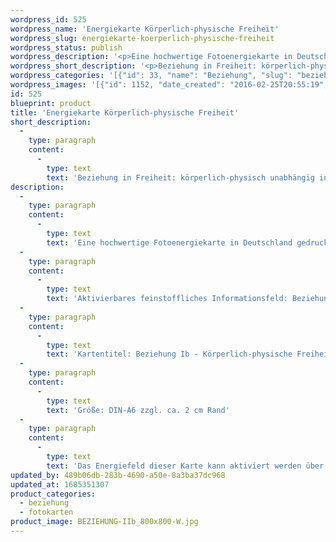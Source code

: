 ```yaml
---
wordpress_id: 525
wordpress_name: 'Energiekarte Körperlich-physische Freiheit'
wordpress_slug: energiekarte-koerperlich-physische-freiheit
wordpress_status: publish
wordpress_description: '<p>Eine hochwertige Fotoenergiekarte in Deutschland gedruckt und in Handarbeit laminiert.  Sie ist in Postkartengröße (DIN-A6) gut zu transportieren und kann auch auf den Körper aufgelegt werden.</p><p>Aktivierbares feinstoffliches Informationsfeld: Beziehung - Freiheit - Körperlich-Physisches - Wahrhaftigkeit - Realität: In Beziehung und körperlich-physisch in Freiheit sein. Das Energiefeld aus der Kartenreihe "Beziehung I: Kontakt in Freiheit" bietet Impulse zur Auflösung dieses scheinbaren Widerspruchs an.</p><p>Kartentitel: Beziehung Ib - Körperlich-physische Freiheit. Reihe: Beziehung I - Kontakt in Freiheit. Schwingung: Grün</p><p>Größe: DIN-A6 zzgl. ca. 2 cm Rand<br />Andere Formate sind individuell für Sie innerhalb weniger Tage herstellbar. Bitte kontaktieren Sie uns hierfür unter <a href="mailto:info@elvedenverlag.de">info@elvedenverlag.de</a>.</p><p><a href="https://my.feenbaum.de/anwendung-energiebilder-foto-laminiert/">Anwendungshinweise</a>      <a href="https://my.feenbaum.de/produktinformationen-fotokarten/">Produktinformationen</a></p><p>Das Energiefeld dieser Karte kann aktiviert werden über das bewusste Konzentrieren auf die gewünschten Aspekte von Freiheit in Beziehungen. Bitte beachten Sie, dass jeweils nur der Teil des Kartenenergiefeldes von Ihnen aktiviert werden kann, der für Sie jeweils stimmig ist. Fragen zur Energiefeldtechnik beantworten wir Ihnen gerne persönlich, in unseren Verlagsstunden und Kursen.</p>'
wordpress_short_description: '<p>Beziehung in Freiheit: körperlich-physisch unabhängig in Beziehungen sein</p>'
wordpress_categories: '[{"id": 33, "name": "Beziehung", "slug": "beziehung"}, {"id": 23, "name": "Fotokarten", "slug": "fotokarten"}]'
wordpress_images: '[{"id": 1152, "date_created": "2016-02-25T20:55:19", "date_created_gmt": "2016-02-25T18:55:19", "date_modified": "2016-02-25T20:55:19", "date_modified_gmt": "2016-02-25T18:55:19", "src": "https://my.feenbaum.de/wp-content/uploads/2016/02/BEZIEHUNG-IIb_800x800-W.jpg", "name": "BEZIEHUNG-IIb_800x800-W", "alt": ""}]'
id: 525
blueprint: product
title: 'Energiekarte Körperlich-physische Freiheit'
short_description:
  -
    type: paragraph
    content:
      -
        type: text
        text: 'Beziehung in Freiheit: körperlich-physisch unabhängig in Beziehungen sein'
description:
  -
    type: paragraph
    content:
      -
        type: text
        text: 'Eine hochwertige Fotoenergiekarte in Deutschland gedruckt und in Handarbeit laminiert.  Sie ist in Postkartengröße (DIN-A6) gut zu transportieren und kann auch auf den Körper aufgelegt werden.'
  -
    type: paragraph
    content:
      -
        type: text
        text: 'Aktivierbares feinstoffliches Informationsfeld: Beziehung - Freiheit - Körperlich-Physisches - Wahrhaftigkeit - Realität: In Beziehung und körperlich-physisch in Freiheit sein. Das Energiefeld aus der Kartenreihe "Beziehung I: Kontakt in Freiheit" bietet Impulse zur Auflösung dieses scheinbaren Widerspruchs an.'
  -
    type: paragraph
    content:
      -
        type: text
        text: 'Kartentitel: Beziehung Ib - Körperlich-physische Freiheit. Reihe: Beziehung I - Kontakt in Freiheit. Schwingung: Grün'
  -
    type: paragraph
    content:
      -
        type: text
        text: 'Größe: DIN-A6 zzgl. ca. 2 cm Rand'
  -
    type: paragraph
    content:
      -
        type: text
        text: 'Das Energiefeld dieser Karte kann aktiviert werden über das bewusste Konzentrieren auf die gewünschten Aspekte von Freiheit in Beziehungen. Bitte beachten Sie, dass jeweils nur der Teil des Kartenenergiefeldes von Ihnen aktiviert werden kann, der für Sie jeweils stimmig ist. Fragen zur Energiefeldtechnik beantworten wir Ihnen gerne persönlich, in unseren Verlagsstunden und Kursen.'
updated_by: 489b06db-283b-4690-a50e-8a3ba37dc968
updated_at: 1685351307
product_categories:
  - beziehung
  - fotokarten
product_image: BEZIEHUNG-IIb_800x800-W.jpg
---
```


